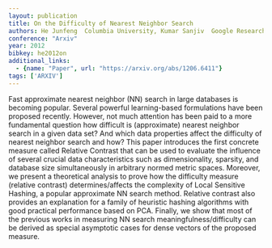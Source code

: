 ```yaml
---
layout: publication
title: On the Difficulty of Nearest Neighbor Search
authors: He Junfeng  Columbia University, Kumar Sanjiv  Google Research, Chang Shih-Fu  Columbia University
conference: "Arxiv"
year: 2012
bibkey: he2012on
additional_links:
  - {name: "Paper", url: "https://arxiv.org/abs/1206.6411"}
tags: ['ARXIV']
---
```

Fast approximate nearest neighbor (NN) search in large databases is becoming popular. Several powerful learning-based formulations have been proposed recently. However, not much attention has been paid to a more fundamental question how difficult is (approximate) nearest neighbor search in a given data set? And which data properties affect the difficulty of nearest neighbor search and how? This paper introduces the first concrete measure called Relative Contrast that can be used to evaluate the influence of several crucial data characteristics such as dimensionality, sparsity, and database size simultaneously in arbitrary normed metric spaces. Moreover, we present a theoretical analysis to prove how the difficulty measure (relative contrast) determines/affects the complexity of Local Sensitive Hashing, a popular approximate NN search method. Relative contrast also provides an explanation for a family of heuristic hashing algorithms with good practical performance based on PCA. Finally, we show that most of the previous works in measuring NN search meaningfulness/difficulty can be derived as special asymptotic cases for dense vectors of the proposed measure.
